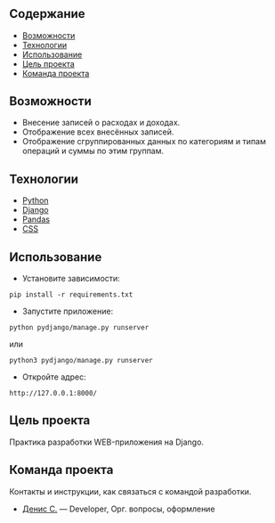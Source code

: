 # 

## Содержание
- [Возможности](#возможности)
- [Технологии](#технологии)
- [Использование](#использование)
- [Цель проекта](#цель-проекта)
- [Команда проекта](#команда-проекта)

## Возможности
- Внесение записей о расходах и доходах.
- Отображение всех внесённых записей.
- Отображение сгруппированных данных по категориям и типам операций и суммы по этим группам.

## Технологии
- [Python](https://www.python.org/)
- [Django](https://www.djangoproject.com/)
- [Pandas](https://pandas.pydata.org/)
- [CSS](https://webref.ru/css)

## Использование
- Установите зависимости:
```
pip install -r requirements.txt
```
- Запустите приложение:
```
python pydjango/manage.py runserver
```
или
```
python3 pydjango/manage.py runserver
```
- Откройте адрес:
```
http://127.0.0.1:8000/
```


## Цель проекта
Практика разработки WEB-приложения на Django.

## Команда проекта
Контакты и инструкции, как связаться с командой разработки.

- [Денис С.](tg://abc) — Developer, Орг. вопросы, оформление
